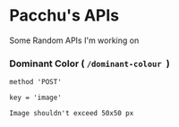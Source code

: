 # Pacchu's APIs

Some Random APIs I'm working on

### Dominant Color ( ```/dominant-colour ```)

    method 'POST'

    key = 'image'

    Image shouldn't exceed 50x50 px
